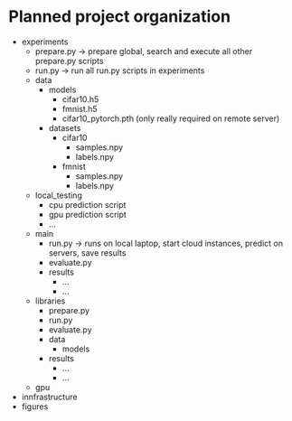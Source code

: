 # Planned project organization

- experiments
  - prepare.py -> prepare global, search and execute all other prepare.py scripts
  - run.py -> run all run.py scripts in experiments
  - data
    - models
      - cifar10.h5
      - fmnist.h5
      - cifar10_pytorch.pth (only really required on remote server)
    - datasets
      - cifar10
        - samples.npy
        - labels.npy
      - fmnist
        - samples.npy
        - labels.npy
  - local_testing
    - cpu prediction script
    - gpu prediction script
    - ...
  - main
    - run.py -> runs on local laptop, start cloud instances, predict on servers, save results
    - evaluate.py
    - results
      - ...
      - ...
  - libraries
    - prepare.py
    - run.py
    - evaluate.py
    - data
      - models
    - results
      - ...
      - ...
  - gpu
- innfrastructure
- figures
